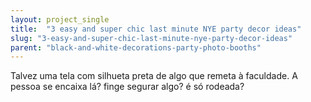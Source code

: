 ```yaml
---
layout: project_single
title:  "3 easy and super chic last minute NYE party decor ideas"
slug: "3-easy-and-super-chic-last-minute-nye-party-decor-ideas"
parent: "black-and-white-decorations-party-photo-booths"
---
```

Talvez uma tela com silhueta preta de algo que remeta à faculdade. A pessoa se encaixa lá? finge segurar algo? é só rodeada?
